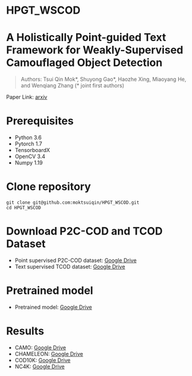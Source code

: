 # HPGT_WSCOD 
# A Holistically Point-guided Text Framework for Weakly-Supervised Camouflaged Object Detection
> Authors: Tsui Qin Mok*, Shuyong Gao*, Haozhe Xing, Miaoyang He, and Wenqiang Zhang (* joint first authors)

Paper Link: [arxiv](https://arxiv.org/pdf/2501.06038)



# Prerequisites 
- Python 3.6
- Pytorch 1.7
- TensorboardX
- OpenCV 3.4
- Numpy 1.19


  
# Clone repository
```
git clone git@github.com:moktsuiqin/HPGT_WSCOD.git
cd HPGT_WSCOD
```



# Download P2C-COD and TCOD Dataset
* Point supervised P2C-COD dataset: [Google Drive](https://drive.google.com/drive/folders/1zm8QLs2_sV3E-LEltWRsG2iflA_Tfv26?usp=sharing)
* Text supervised TCOD dataset: [Google Drive](https://docs.google.com/spreadsheets/d/1rFq52foZamSHvRV9ZnxDW2tiFbyIC8Od/edit?usp=sharing&ouid=102988334467510152621&rtpof=true&sd=true)



# Pretrained model
* Pretrained model: [Google Drive](https://drive.google.com/drive/folders/1_2mkcbnvxBapYc2cCqF7GZrxcVJpKCAU?usp=sharing)



# Results
* CAMO: [Google Drive](https://drive.google.com/drive/folders/1JmCMew0MGBprrHAb5aQ9jmTfGhKOADBE?usp=sharing)
* CHAMELEON: [Google Drive](https://drive.google.com/drive/folders/1AKXaK74qqPKndneXjI95wVsMjrxmrisv?usp=sharing)
* COD10K: [Google Drive](https://drive.google.com/drive/folders/19iSGWmLxOA2GzFP0s071OBwAALvPnXzX?usp=sharing)
* NC4K: [Google Drive](https://drive.google.com/drive/folders/1IWjzN1eeB5EnzgxlD7pe8trWC8HoCEqs?usp=sharing)
